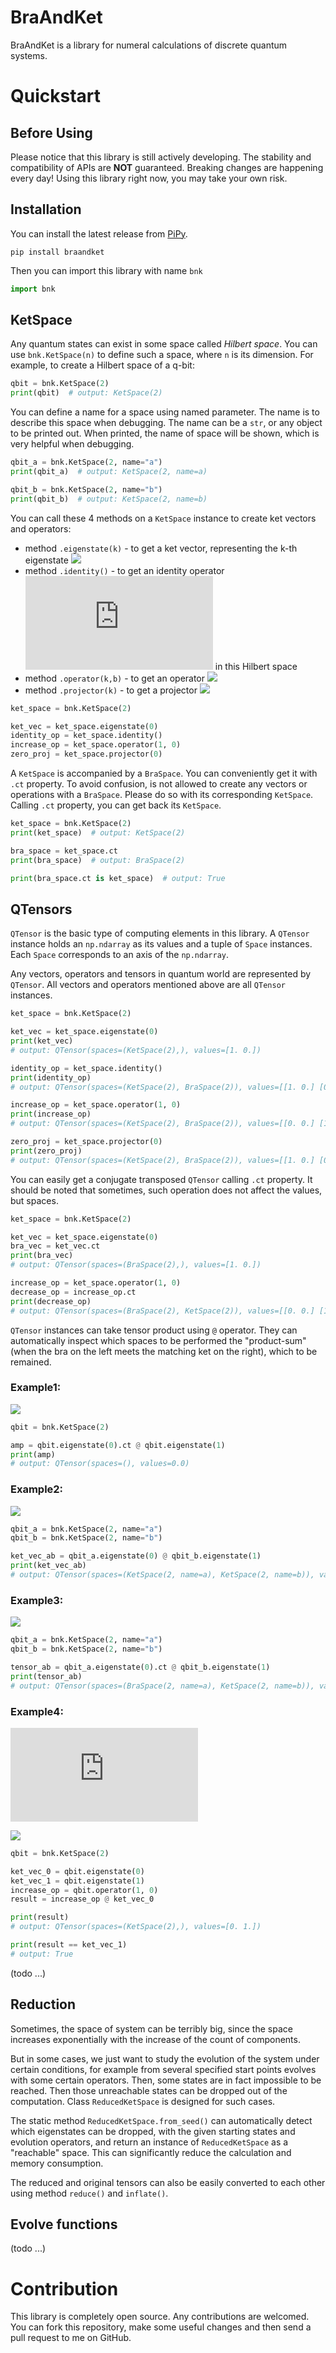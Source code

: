 # BraAndKet

BraAndKet is a library for numeral calculations of discrete quantum systems.

# Quickstart

## Before Using

Please notice that this library is still actively developing. The stability and compatibility of APIs are **NOT** guaranteed. Breaking changes are happening every day! Using this library right now, you may take your own risk.

## Installation

You can install the latest release from [PiPy](https://pypi.org/project/BraAndKet/).

```shell
pip install braandket
```

Then you can import this library with name `bnk`

```python
import bnk
```

## KetSpace

Any quantum states can exist in some space called _Hilbert space_. You can use `bnk.KetSpace(n)` to define such a space, where `n` is its dimension. For example, to create a Hilbert space of a q-bit:

```python
qbit = bnk.KetSpace(2)
print(qbit)  # output: KetSpace(2)
```

You can define a name for a space using named parameter. The name is to describe this space when debugging. The name can
be a `str`, or any object to be printed out. When printed, the name of space will be shown, which is very helpful when debugging.

```python
qbit_a = bnk.KetSpace(2, name="a")
print(qbit_a)  # output: KetSpace(2, name=a)

qbit_b = bnk.KetSpace(2, name="b")
print(qbit_b)  # output: KetSpace(2, name=b)
```

You can call these 4 methods on a `KetSpace` instance to create ket vectors and operators:
* method `.eigenstate(k)` - to get a ket vector, representing the k-th eigenstate ![](https://latex.codecogs.com/svg.latex?|k\\rangle)
* method `.identity()` - to get an identity operator ![](https://latex.codecogs.com/svg.latex?I) in this Hilbert space
* method `.operator(k,b)` - to get an operator ![](https://latex.codecogs.com/svg.latex?|k\\rangle\\langle%20b|)
* method `.projector(k)` - to get a projector ![](https://latex.codecogs.com/svg.latex?|k\\rangle\\langle%20k|)

```python
ket_space = bnk.KetSpace(2)

ket_vec = ket_space.eigenstate(0)
identity_op = ket_space.identity()
increase_op = ket_space.operator(1, 0)
zero_proj = ket_space.projector(0)
```

A `KetSpace` is accompanied by a `BraSpace`. You can conveniently get it with `.ct` property. To avoid confusion, is not allowed to create any vectors or operations with a `BraSpace`. Please do so with its corresponding `KetSpace`. Calling `.ct` property, you can get back its `KetSpace`.

```python
ket_space = bnk.KetSpace(2)
print(ket_space)  # output: KetSpace(2)

bra_space = ket_space.ct
print(bra_space)  # output: BraSpace(2)

print(bra_space.ct is ket_space)  # output: True
```

## QTensors

`QTensor` is the basic type of computing elements in this library. A `QTensor` instance holds an `np.ndarray` as its values and a tuple of `Space` instances. Each `Space` corresponds to an axis of the `np.ndarray`. 

Any vectors, operators and tensors in quantum world are represented by `QTensor`. All vectors and operators mentioned above are all `QTensor` instances.

```python
ket_space = bnk.KetSpace(2)

ket_vec = ket_space.eigenstate(0)
print(ket_vec)  
# output: QTensor(spaces=(KetSpace(2),), values=[1. 0.])

identity_op = ket_space.identity()
print(identity_op)
# output: QTensor(spaces=(KetSpace(2), BraSpace(2)), values=[[1. 0.] [0. 1.]])

increase_op = ket_space.operator(1, 0)
print(increase_op) 
# output: QTensor(spaces=(KetSpace(2), BraSpace(2)), values=[[0. 0.] [1. 0.]])

zero_proj = ket_space.projector(0)
print(zero_proj)
# output: QTensor(spaces=(KetSpace(2), BraSpace(2)), values=[[1. 0.] [0. 0.]])
```

You can easily get a conjugate transposed `QTensor` calling `.ct` property. It should be noted that sometimes, such operation does not affect the values, but spaces.

```python
ket_space = bnk.KetSpace(2)

ket_vec = ket_space.eigenstate(0)
bra_vec = ket_vec.ct
print(bra_vec)  
# output: QTensor(spaces=(BraSpace(2),), values=[1. 0.])

increase_op = ket_space.operator(1, 0)
decrease_op = increase_op.ct
print(decrease_op) 
# output: QTensor(spaces=(BraSpace(2), KetSpace(2)), values=[[0. 0.] [1. 0.]])
```

`QTensor` instances can take tensor product using `@` operator. They can automatically inspect which spaces to be performed the "product-sum" (when the bra on the left meets the matching ket on the right), which to be remained.

### Example1: 
![](https://latex.codecogs.com/svg.latex?\\langle0|\\cdot|1\\rangle=\\langle0|1\\rangle=0)

```python
qbit = bnk.KetSpace(2)

amp = qbit.eigenstate(0).ct @ qbit.eigenstate(1)
print(amp)
# output: QTensor(spaces=(), values=0.0)
```

### Example2: 
![](https://latex.codecogs.com/svg.latex?|0\\rangle_a\\cdot|1\\rangle_b=|0\\rangle_a|1\\rangle_b)

```python
qbit_a = bnk.KetSpace(2, name="a")
qbit_b = bnk.KetSpace(2, name="b")

ket_vec_ab = qbit_a.eigenstate(0) @ qbit_b.eigenstate(1)
print(ket_vec_ab)
# output: QTensor(spaces=(KetSpace(2, name=a), KetSpace(2, name=b)), values=[[0. 1.] [0. 0.]])
```

### Example3: 
![](https://latex.codecogs.com/svg.latex?\\langle0|_a\\cdot|1\\rangle_b=\\langle0|_a|1\\rangle_b)

```python
qbit_a = bnk.KetSpace(2, name="a")
qbit_b = bnk.KetSpace(2, name="b")

tensor_ab = qbit_a.eigenstate(0).ct @ qbit_b.eigenstate(1)
print(tensor_ab)
# output: QTensor(spaces=(BraSpace(2, name=a), KetSpace(2, name=b)), values=[[0. 1.] [0. 0.]])
```

### Example4: 
![](https://latex.codecogs.com/svg.latex?A_%7Binc%7D%3D%5Cleft%20%7C%201%20%5Cright%20%5Crangle%20%5Cleft%20%5Clangle%200%20%5Cright%20%7C%20%3D%20%5Cbegin%7Bpmatrix%7D%200%20%26%200%5C%5C%201%20%26%200%20%5Cend%7Bpmatrix%7D)

![](https://latex.codecogs.com/svg.latex?A_{inc}|0\\rangle=|1\\rangle)

```python
qbit = bnk.KetSpace(2)

ket_vec_0 = qbit.eigenstate(0)
ket_vec_1 = qbit.eigenstate(1)
increase_op = qbit.operator(1, 0)
result = increase_op @ ket_vec_0

print(result)
# output: QTensor(spaces=(KetSpace(2),), values=[0. 1.])

print(result == ket_vec_1)
# output: True

```

(todo ...)

## Reduction

Sometimes, the space of system can be terribly big, since the space increases exponentially with the increase of the count of components.

But in some cases, we just want to study the evolution of the system under certain conditions, for example from several specified start points evolves with some certain operators. Then, some states are in fact impossible to be reached. Then those unreachable states can be dropped out of the computation. Class `ReducedKetSpace` is designed for such cases.

The static method `ReducedKetSpace.from_seed()` can automatically detect which eigenstates can be dropped, with the given starting states and evolution operators, and return an instance of `ReducedKetSpace` as a "reachable" space. This can significantly reduce the calculation and memory consumption.

The reduced and original tensors can also be easily converted to each other using method `reduce()` and `inflate()`.

## Evolve functions

(todo ...)

# Contribution

This library is completely open source. Any contributions are welcomed. You can fork this repository, make some useful changes and then send a pull request to me on GitHub.